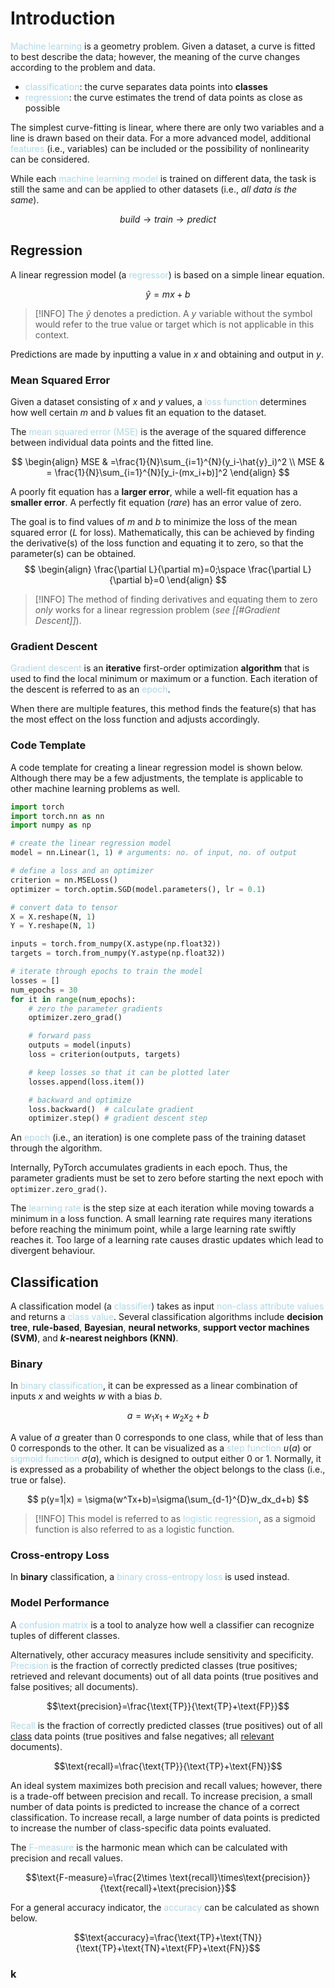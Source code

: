 # Introduction

<span style = "color:lightblue">Machine learning</span> is a geometry problem. Given a dataset, a curve is fitted to best describe the data; however, the meaning of the curve changes according to the problem and data.
- <span style = "color:lightblue">classification</span>: the curve separates data points into **classes**
- <span style = "color:lightblue">regression</span>: the curve estimates the trend of data points as close as possible

The simplest curve-fitting is linear, where there are only two variables and a line is drawn based on their data. For a more advanced model, additional <span style = "color:lightblue">features</span> (i.e., variables) can be included or the possibility of nonlinearity can be considered.

While each <span style = "color:lightblue">machine learning model</span> is trained on different data, the task is still the same and can be applied to other datasets (i.e., *all data is the same*).

$$build\rightarrow train \rightarrow predict$$

## Regression
A linear regression model (a <span style = "color:lightblue">regressor</span>) is based on a simple linear equation.

$$\hat{y}=mx+b$$
> [!INFO]
> The $\hat{y}$ denotes a prediction. A $y$ variable without the symbol would refer to the true value or target which is not applicable in this context.

Predictions are made by inputting a value in $x$ and obtaining and output in $y$.

### Mean Squared Error
Given a dataset consisting of $x$ and $y$ values, a <span style = "color:lightblue">loss function</span> determines how well certain $m$ and $b$ values fit an equation to the dataset.

The <span style = "color:lightblue">mean squared error (MSE)</span> is the average of the squared difference between individual data points and the fitted line.

$$
\begin{align}
	MSE & =\frac{1}{N}\sum_{i=1}^{N}(y_i-\hat{y}_i)^2 \\
	MSE & = \frac{1}{N}\sum_{i=1}^{N}[y_i-(mx_i+b)]^2
\end{align}
$$

A poorly fit equation has a **larger error**, while a well-fit equation has a **smaller error**. A perfectly fit equation (*rare*) has an error value of zero.

The goal is to find values of $m$ and $b$ to minimize the loss of the mean squared error ($L$ for loss). Mathematically, this can be achieved by finding the derivative(s) of the loss function and equating it to zero, so that the parameter(s) can be obtained.
$$
\begin{align}
	\frac{\partial L}{\partial m}=0;\space \frac{\partial L}{\partial b}=0
\end{align}
$$

> [!INFO]
> The method of finding derivatives and equating them to zero *only* works for a linear regression problem (*see [[#Gradient Descent]]*).

### Gradient Descent
<span style = "color:lightblue">Gradient descent</span> is an **iterative** first-order optimization **algorithm** that is used to find the local minimum or maximum or a function. Each iteration of the descent is referred to as an <span style = "color:lightblue">epoch</span>.

When there are multiple features, this method finds the feature(s) that has the most effect on the loss function and adjusts accordingly.

### Code Template
A code template for creating a linear regression model is shown below. Although there may be a few adjustments, the template is applicable to other machine learning problems as well.

```python
import torch
import torch.nn as nn
import numpy as np

# create the linear regression model
model = nn.Linear(1, 1) # arguments: no. of input, no. of output

# define a loss and an optimizer
criterion = nn.MSELoss()
optimizer = torch.optim.SGD(model.parameters(), lr = 0.1)

# convert data to tensor
X = X.reshape(N, 1)
Y = Y.reshape(N, 1)

inputs = torch.from_numpy(X.astype(np.float32))
targets = torch.from_numpy(Y.astype(np.float32))

# iterate through epochs to train the model
losses = []
num_epochs = 30
for it in range(num_epochs):
	# zero the parameter gradients
	optimizer.zero_grad()

	# forward pass
	outputs = model(inputs)
	loss = criterion(outputs, targets)

	# keep losses so that it can be plotted later
	losses.append(loss.item())

	# backward and optimize
	loss.backward()  # calculate gradient
	optimizer.step() # gradient descent step
```

An <span style = "color:lightblue">epoch</span> (i.e., an iteration) is one complete pass of the training dataset through the algorithm.

Internally, PyTorch accumulates gradients in each epoch. Thus, the parameter gradients must be set to zero before starting the next epoch with `optimizer.zero_grad()`.

The <span style = "color:lightblue">learning rate</span> is the step size at each iteration while moving towards a minimum in a loss function. A small learning rate requires many iterations before reaching the minimum point, while a large learning rate swiftly reaches it. Too large of a learning rate causes drastic updates which lead to divergent behaviour.

## Classification

A classification model (a <span style = "color:lightblue">classifier</span>) takes as input <span style = "color:lightblue">non-class attribute values</span> and returns a <span style = "color:lightblue">class value</span>. Several classification algorithms include **decision tree**, **rule-based**, **Bayesian**, **neural networks**, **support vector machines (SVM)**, and ***k*-nearest neighbors (KNN)**.

### Binary

In <span style = "color:lightblue">binary classification</span>, it can be expressed as a linear combination of inputs $x$ and weights $w$ with a bias $b$.

$$
a = w_1x_1+w_2x_2+b
$$

A value of $a$ greater than $0$ corresponds to one class, while that of less than $0$ corresponds to the other. It can be visualized as a <span style = "color:lightblue">step function</span> $u(a)$ or <span style = "color:lightblue">sigmoid function</span> $\sigma(a)$, which is designed to output either $0$ or $1$. Normally, it is expressed as a probability of whether the object belongs to the class (i.e., true or false).

$$
p(y=1|x) = \sigma(w^Tx+b)=\sigma(\sum_{d-1}^{D}w_dx_d+b)
$$

> [!INFO]
> This model is referred to as <span style = "color:lightblue">logistic regression</span>, as a sigmoid function is also referred to as a logistic function.


### Cross-entropy Loss

In **binary** classification, a <span style = "color:lightblue">binary cross-entropy loss</span> is used instead.

### Model Performance

A <span style = "color:lightblue">confusion matrix</span> is a tool to analyze how well a classifier can recognize tuples of different classes.

Alternatively, other accuracy measures include sensitivity and specificity. <span style = "color:lightblue">Precision</span> is the fraction of correctly predicted classes (true positives; retrieved and relevant documents) out of all data points (true positives and false positives; all documents).

$$\text{precision}=\frac{\text{TP}}{\text{TP}+\text{FP}}$$

<span style = "color:lightblue">Recall</span> is the fraction of correctly predicted classes (true positives) out of all <u>class</u> data points (true positives and false negatives; all <u>relevant</u> documents).

$$\text{recall}=\frac{\text{TP}}{\text{TP}+\text{FN}}$$

An ideal system maximizes both precision and recall values; however, there is a trade-off between precision and recall. To increase precision, a small number of data points is predicted to increase the chance of a correct classification. To increase recall, a large number of data points is predicted to increase the number of class-specific data points evaluated.

The <span style = "color:lightblue">F-measure</span> is the harmonic mean which can be calculated with precision and recall values.

$$\text{F-measure}=\frac{2\times \text{recall}\times\text{precision}}{\text{recall}+\text{precision}}$$

For a general accuracy indicator, the <span style = "color:lightblue">accuracy</span> can be calculated as shown below.

$$\text{accuracy}=\frac{\text{TP}+\text{TN}}{\text{TP}+\text{TN}+\text{FP}+\text{FN}}$$
### k

